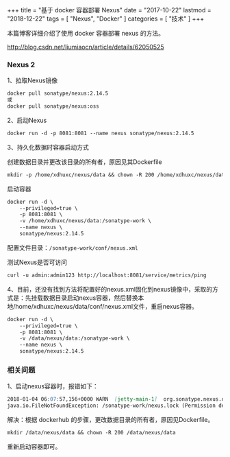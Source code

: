 +++
title = "基于 docker 容器部署 Nexus"
date = "2017-10-22"
lastmod = "2018-12-22"
tags = [
    "Nexus",
    "Docker"
]
categories = [
    "技术"
]
+++

本篇博客详细介绍了使用 docker 容器部署 nexus 的方法。

<!--more-->

http://blog.csdn.net/liumiaocn/article/details/62050525

### Nexus 2
1、拉取Nexus镜像
```markdown
docker pull sonatype/nexus:2.14.5
或
docker pull sonatype/nexus:oss
```

2、启动Nexus
```markdown
docker run -d -p 8081:8081 --name nexus sonatype/nexus:2.14.5
```

3、持久化数据时容器启动方式

创建数据目录并更改该目录的所有者，原因见其Dockerfile
```markdown
mkdir -p /home/xdhuxc/nexus/data && chown -R 200 /home/xdhuxc/nexus/data 
```
启动容器
```markdown
docker run -d \
    --privileged=true \
    -p 8081:8081 \
    -v /home/xdhuxc/nexus/data:/sonatype-work \
    --name nexus \
    sonatype/nexus:2.14.5
```
配置文件目录：`/sonatype-work/conf/nexus.xml`

测试Nexus是否可访问
```markdown
curl -u admin:admin123 http://localhost:8081/service/metrics/ping
```

4、目前，还没有找到方法将配置好的nexus.xml固化到nexus镜像中，采取的方式是：先挂载数据目录启动nexus容器，然后替换本地/home/xdhuxc/nexus/data/conf/nexus.xml文件，重启nexus容器。
```markdown
docker run -d \
    --privileged=true \
    -p 8081:8081 \
    -v /data/nexus/data:/sonatype-work \
    --name nexus \
    sonatype/nexus:2.14.5
```

### 相关问题
1、启动nexus容器时，报错如下：
```markdown
2018-01-04 06:07:57,156+0000 WARN  [jetty-main-1]  org.sonatype.nexus.util.LockFile - Failed to write lock file
java.io.FileNotFoundException: /sonatype-work/nexus.lock (Permission denied)
```
解决：根据 dockerhub 的步骤，更改数据目录的所有者，原因见Dockerfile。
```markdown
mkdir /data/nexus/data && chown -R 200 /data/nexus/data
```
重新启动容器即可。
